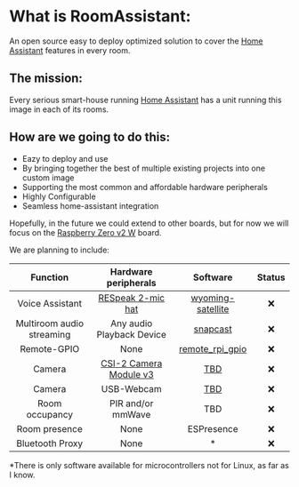 # What is RoomAssistant:

An open source easy to deploy optimized solution to cover the [Home Assistant](https://www.home-assistant.io/) features in every room.

## The mission:
Every serious smart-house running [Home Assistant](https://www.home-assistant.io/) has a unit running this image in each of its rooms.

## How are we going to do this:
- Eazy to deploy and use
- By bringing together the best of multiple existing projects into one custom image
- Supporting the most common and affordable hardware peripherals
- Highly Configurable
- Seamless home-assistant integration

Hopefully, in the future we could extend to other boards, but for now we will focus on the [Raspberry Zero v2 W](https://www.raspberrypi.com/products/raspberry-pi-zero-2-w/) board.

We are planning to include:

| **Function** | **Hardware peripherals** | **Software** | **Status** |
| :---:   | :---: | :---: | :---: |
| Voice Assistant | [RESpeak 2-mic hat](https://www.seeedstudio.com/ReSpeaker-2-Mics-Pi-HAT.html) | [wyoming-satellite](https://github.com/rhasspy/wyoming-satellite) | ❌ |
| Multiroom audio streaming | Any audio Playback Device | [snapcast](https://www.home-assistant.io/blog/2016/02/18/multi-room-audio-with-snapcast/) | ❌ |
| Remote-GPIO | None | [remote_rpi_gpio](https://github.com/home-assistant/core/tree/dev/homeassistant/components/remote_rpi_gpio) | ❌ |
| Camera | [CSI-2 Camera Module v3](https://www.raspberrypi.com/products/camera-module-3/) | [TBD](https://github.com/Motion-Project/motion) | ❌ |
| Camera | USB-Webcam | [TBD](https://github.com/Motion-Project/motion) | ❌ |
| Room occupancy | PIR and/or mmWave | TBD | ❌ |
| Room presence | None | ESPresence | ❌ |
| Bluetooth Proxy | None | * | ❌ |

 *There is only software available for microcontrollers not for Linux, as far as I know.
